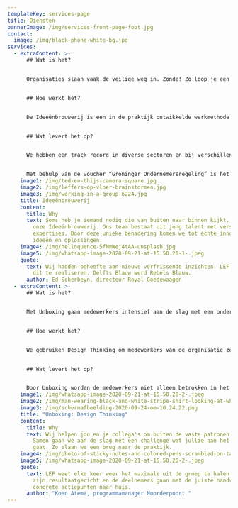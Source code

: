 ```yaml
---
templateKey: services-page
title: Diensten
bannerImage: /img/services-front-page-foot.jpg
contact:
  image: /img/black-phone-white-bg.jpg
services:
  - extraContent: >-
      ## Wat is het?


      Organisaties slaan vaak de veilige weg in. Zonde! Zo loop je een hoop creativiteit mis. Je kunt een probleem namelijk niet oplossen met de denkwijze die het veroorzaakt heeft. Het unieke van onze werkwijze is dat we de denkkracht bundelen van een team jong talent tussen de 18 en 35 jaar. Allemaal met verschillende expertises en studieachtergronden. Onze poule bestaat uit meer dan vijftig studenten, ondernemers en starters met een HBO of WO denkniveau - bijvoorbeeld werktuigbouwkunde, psychologie, bedrijfskunde en changemanagement. 


      ## Hoe werkt het?


      De Ideeënbrouwerij is een in de praktijk ontwikkelde werkmethode die zich richt op output en praktisch resultaat. We starten het traject met de **verkenning** om het probleem helder te krijgen. Vervolgens behandelen we in de **ideegeneratie** fase de challenge waar je ons creatieve team van jong talent graag een blik op wilt laten werpen. We werken aan het genereren van zoveel mogelijk ideeën (divergeren). Hierdoor worden de kaders zover mogelijk uitgerekt. In de derde stap houden we een **tussenlanding** waarbij we samen met jullie brainstormen over de eerste resultaten. In de **presentatie** krijgen jullie de gelegenheid om je favoriete idee uit te kiezen. Vervolgens werken we het gekozen **concept** uit tot een schets, een ontwerp of een projectplan.


      ## Wat levert het op?


      We hebben een track record in diverse sectoren en bij verschillende grote organisaties. Hierdoor hebben we veel kennis en ervaring opgebouwd in het realiseren van innovatieve ideeën en concepten, en zijn we goed in het bereiken en naar boven halen van de **behoefte van betrokken doelgroepen**. Het zet koers naar een nieuwe strategie, een visie of het levert een nieuw marketingplan op. 


      Met behulp van de voucher “Groninger Ondernemersregeling” is het voor Groningse ondernemers zelfs mogelijk de helft gesubsidieerd te krijgen van de Provincie Groningen! Neem hiervoor contact op met Teddy +31652251395
    image1: /img/ted-en-thijs-camera-square.jpg
    image2: /img/leffers-op-vloer-brainstormen.jpg
    image3: /img/working-in-a-group-6224.jpg
    title: Ideeënbrouwerij
    content:
      title: Why
      text: Soms heb je iemand nodig die van buiten naar binnen kijkt. Dat doen wij in
        onze Ideeënbrouwerij. Ons team bestaat uit jong talent met verschillende
        expertises. Door deze unieke benadering komen we tot échte innovatieve
        ideeën en oplossingen.
    image4: /img/helloquence-5fNmWej4tAA-unsplash.jpg
    image5: /img/whatsapp-image-2020-09-21-at-15.50.20-1-.jpeg
    quote:
      text: Wij hadden behoefte aan nieuwe verfrissende inzichten. LEF was in staat
        dit te realiseren. Delfts Blauw werd Rebels Blauw.
      author: Ed Scherbeyn, directeur Royal Goedewaagen
  - extraContent: >-
      ## Wat is het?


      Met Unboxing gaan medewerkers intensief aan de slag met een onderwerp of thema wat de organisatie aan het hart gaat. Wij helpen om buiten de vaste patronen te denken en om tot een resultaat te komen waar je de volgende dag mee aan de slag kunt. 


      ## Hoe werkt het?


      We gebruiken Design Thinking om medewerkers van de organisatie zelfstandig vorm te laten geven aan bijvoorbeeld een geformuleerde visie of strategie. Maar het zijn de medewerkers die de sessie écht tot leven brengen. Wij zorgen ervoor dat die energie en inspiratie leiden naar een praktisch resultaat.


      ## Wat levert het op?


      Door Unboxing worden de medewerkers niet alleen betrokken in het proces, hun kennis en creativiteit wordt optimaal benut om het thema verder te brengen in de organisatie. Zo sla je een brug naar de praktijk.
    image1: /img/whatsapp-image-2020-09-21-at-15.50.20-2-.jpeg
    image2: /img/man-wearing-black-and-white-stripe-shirt-looking-at-white-212286.jpg
    image3: /img/schermafbeelding-2020-09-24-om-10.24.22.png
    title: "Unboxing: Design Thinking"
    content:
      title: Why
      text: Wij helpen jou en je collega's om buiten de vaste patronen te denken.
        Samen gaan we aan de slag met een challenge wat jullie aan het hart
        gaat. Zo slaan we een brug naar de praktijk.
    image4: /img/photo-of-sticky-notes-and-colored-pens-scrambled-on-table-632470.jpg
    image5: /img/whatsapp-image-2020-09-21-at-15.50.20-2-.jpeg
    quote:
      text: LEF weet elke keer weer het maximale uit de groep te halen. De sessies
        zijn resultaatgericht en de deelnemers gaan met de juiste handvatten en
        concrete actiepunten naar huis.
      author: "Koen Atema, programmamanager Noorderpoort "
---
```

